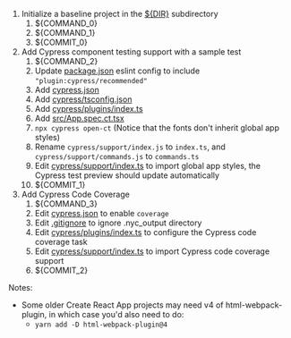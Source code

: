 1. Initialize a baseline project in the [${DIR}](.) subdirectory
   1. ${COMMAND_0}
   1. ${COMMAND_1}
   1. ${COMMIT_0}
1. Add Cypress component testing support with a sample test
   1. ${COMMAND_2}
   1. Update [package.json](package.json) eslint config to include `"plugin:cypress/recommended"`
   1. Add [cypress.json](cypress.json)
   1. Add [cypress/tsconfig.json](cypress/tsconfig.json)
   1. Add [cypress/plugins/index.ts](cypress/plugins/index.ts)
   1. Add [src/App.spec.ct.tsx](src/App.spec.ct.tsx)
   1. `npx cypress open-ct` (Notice that the fonts don't inherit global app styles)
   1. Rename `cypress/support/index.js` to `index.ts`, and `cypress/support/commands.js` to `commands.ts`
   1. Edit [cypress/support/index.ts](cypress/support/index.ts) to import global app styles, the Cypress test preview should update automatically   
   1. ${COMMIT_1}   
1. Add Cypress Code Coverage
   1. ${COMMAND_3}
   2. Edit [cypress.json](cypress.json) to enable `coverage`
   3. Edit [.gitignore](.gitignore) to ignore .nyc_output directory
   4. Edit [cypress/plugins/index.ts](cypress/plugins/index.ts) to configure the Cypress code coverage task
   5. Edit [cypress/support/index.ts](cypress/support/index.ts) to import Cypress code coverage support
   6. ${COMMIT_2}
   
Notes:

- Some older Create React App projects may need v4 of html-webpack-plugin, in which case you'd also need to do:
  - `yarn add -D html-webpack-plugin@4`
